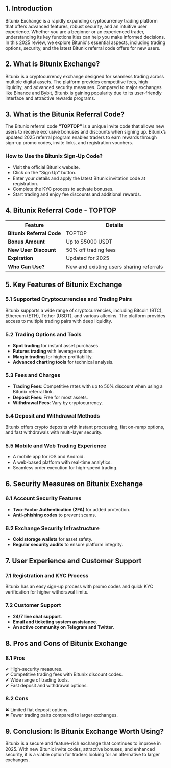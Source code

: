<h2>1. Introduction</h2>
<p>Bitunix Exchange is a rapidly expanding cryptocurrency trading platform that offers advanced features, robust security, and an intuitive user experience. Whether you are a beginner or an experienced trader, understanding its key functionalities can help you make informed decisions. In this 2025 review, we explore Bitunix's essential aspects, including trading options, security, and the latest Bitunix referral code offers for new users.</p>

<h2>2. What is Bitunix Exchange?</h2>
<p>Bitunix is a cryptocurrency exchange designed for seamless trading across multiple digital assets. The platform provides competitive fees, high liquidity, and advanced security measures. Compared to major exchanges like Binance and Bybit, Bitunix is gaining popularity due to its user-friendly interface and attractive rewards programs.</p>

<h2>3. What is the Bitunix Referral Code?</h2>
<p>The Bitunix referral code <strong>"TOPTOP"</strong> is a unique invite code that allows new users to receive exclusive bonuses and discounts when signing up. Bitunix’s updated 2025 referral program enables traders to earn rewards through sign-up promo codes, invite links, and registration vouchers.</p>

<h3>How to Use the Bitunix Sign-Up Code?</h3>
<ul>
    <li>Visit the official Bitunix website.</li>
    <li>Click on the "Sign Up" button.</li>
    <li>Enter your details and apply the latest Bitunix invitation code at registration.</li>
    <li>Complete the KYC process to activate bonuses.</li>
    <li>Start trading and enjoy fee discounts and additional rewards.</li>
</ul>

<h2>4. Bitunix Referral Code - TOPTOP</h2>
<table>
    <tr>
        <th>Feature</th>
        <th>Details</th>
    </tr>
    <tr>
        <td><strong>Bitunix Referral Code</strong></td>
        <td>TOPTOP</td>
    </tr>
    <tr>
        <td><strong>Bonus Amount</strong></td>
        <td>Up to $5000 USDT</td>
    </tr>
    <tr>
        <td><strong>New User Discount</strong></td>
        <td>50% off trading fees</td>
    </tr>
    <tr>
        <td><strong>Expiration</strong></td>
        <td>Updated for 2025</td>
    </tr>
    <tr>
        <td><strong>Who Can Use?</strong></td>
        <td>New and existing users sharing referrals</td>
    </tr>
</table>

<h2>5. Key Features of Bitunix Exchange</h2>
<h3>5.1 Supported Cryptocurrencies and Trading Pairs</h3>
<p>Bitunix supports a wide range of cryptocurrencies, including Bitcoin (BTC), Ethereum (ETH), Tether (USDT), and various altcoins. The platform provides access to multiple trading pairs with deep liquidity.</p>

<h3>5.2 Trading Options and Tools</h3>
<ul>
    <li><strong>Spot trading</strong> for instant asset purchases.</li>
    <li><strong>Futures trading</strong> with leverage options.</li>
    <li><strong>Margin trading</strong> for higher profitability.</li>
    <li><strong>Advanced charting tools</strong> for technical analysis.</li>
</ul>

<h3>5.3 Fees and Charges</h3>
<ul>
    <li><strong>Trading Fees</strong>: Competitive rates with up to 50% discount when using a Bitunix referral link.</li>
    <li><strong>Deposit Fees</strong>: Free for most assets.</li>
    <li><strong>Withdrawal Fees</strong>: Vary by cryptocurrency.</li>
</ul>

<h3>5.4 Deposit and Withdrawal Methods</h3>
<p>Bitunix offers crypto deposits with instant processing, fiat on-ramp options, and fast withdrawals with multi-layer security.</p>

<h3>5.5 Mobile and Web Trading Experience</h3>
<ul>
    <li>A mobile app for iOS and Android.</li>
    <li>A web-based platform with real-time analytics.</li>
    <li>Seamless order execution for high-speed trading.</li>
</ul>

<h2>6. Security Measures on Bitunix Exchange</h2>
<h3>6.1 Account Security Features</h3>
<ul>
    <li><strong>Two-Factor Authentication (2FA)</strong> for added protection.</li>
    <li><strong>Anti-phishing codes</strong> to prevent scams.</li>
</ul>

<h3>6.2 Exchange Security Infrastructure</h3>
<ul>
    <li><strong>Cold storage wallets</strong> for asset safety.</li>
    <li><strong>Regular security audits</strong> to ensure platform integrity.</li>
</ul>

<h2>7. User Experience and Customer Support</h2>
<h3>7.1 Registration and KYC Process</h3>
<p>Bitunix has an easy sign-up process with promo codes and quick KYC verification for higher withdrawal limits.</p>

<h3>7.2 Customer Support</h3>
<ul>
    <li><strong>24/7 live chat support</strong>.</li>
    <li><strong>Email and ticketing system assistance</strong>.</li>
    <li><strong>An active community on Telegram and Twitter</strong>.</li>
</ul>

<h2>8. Pros and Cons of Bitunix Exchange</h2>
<h3>8.1 Pros</h3>
<p>✔ High-security measures.<br>✔ Competitive trading fees with Bitunix discount codes.<br>✔ Wide range of trading tools.<br>✔ Fast deposit and withdrawal options.</p>

<h3>8.2 Cons</h3>
<p>✖ Limited fiat deposit options.<br>✖ Fewer trading pairs compared to larger exchanges.</p>

<h2>9. Conclusion: Is Bitunix Exchange Worth Using?</h2>
<p>Bitunix is a secure and feature-rich exchange that continues to improve in 2025. With new Bitunix invite codes, attractive bonuses, and enhanced security, it is a viable option for traders looking for an alternative to larger exchanges.</p>
